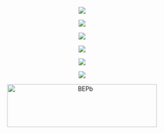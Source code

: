 
<!--
[![Typing SVG](https://readme-typing-svg.herokuapp.com?color=09FF07&background=000103&center=true&size=38&multiline=true&width=1200&height=300&lines=hi+%F0%9F%91%8B+!;I'm+Sylvain;Software+Engineer;5y+XP%2C+love+to+learn;...+and+video+games+%F0%9F%8E%AE++!;+Astronomy+enthusiast+🪐+!;)](https://git.io/typing-svg) -->
<p align="center">
  <a href="https://skillicons.dev">
    <img src="https://skillicons.dev/icons?i=git,kubernetes,docker,aws,azure,nginx,bash,heroku" />
  </a>
</p>




<p align="center">
  <a href="https://skillicons.dev">
    <img src="https://skillicons.dev/icons?i=react,nextjs,angular,tailwind,solidjs,wasm,vite,jest,apollo" />
  </a>
</p>

<p align="center">
  <a href="https://skillicons.dev">
    <img src="https://skillicons.dev/icons?i=nodejs,spring,java,python,typescript,dotnet,prisma,deno" />
  </a>
</p>

<p align="center">
  <a href="https://skillicons.dev">
    <img src="https://skillicons.dev/icons?i=solidity,rust,golang" />
  </a>
</p>

<p align="center">
  <a href="https://skillicons.dev">
    <img src="https://skillicons.dev/icons?i=mongodb,postgresql,supabase,redis,firebase,sqlite" />
  </a>
</p>

<p align="center">
  <a href="https://skillicons.dev">
    <img src="https://skillicons.dev/icons?i=kafka,rabbitmq" />
  </a>
</p>


<div align="center">

<a href="https://www.linkedin.com/in/sylvain-joly-3a7152aa" target="blank"><img align="center" src="https://img.shields.io/badge/LinkedIn-0077B5?style=for-the-badge&logo=linkedin&logoColor=white" alt="BEPb" height="100" width="350" /></a>
 
  <!--
<a href="https://stackoverflow.com/users/9951632/sylvain-joly" target="blank"><img align="center" src="https://img.shields.io/badge/-Stackoverflow-FE7A16?style=for-the-badge&logo=stack-overflow&logoColor=white" alt="BEPb" height="100" width="350"/></a>
    
<a href="https://www.npmjs.com/~sylvaindev" target="blank"><img align="center" src="https://img.shields.io/badge/npm-CB3837?style=for-the-badge&logo=npm&logoColor=white" alt="BEPb" height="100" width="350" /></a>

 <a href="https://steamcommunity.com/profiles/76561198000330381/" target="blank"><img align="center" src="https://img.shields.io/badge/steam-%23000000.svg?style=for-the-badge&logo=steam&logoColor=white" alt="BEPb" height="100" width="350" />
  </a> -->
  
 </div>
   

<!--
<div align="center">
  <img src="[https://media3.giphy.com/avatars/jmckeehen/RkN6QlwOK3M5.jpg](https://i.imgur.com/gEbmgW1l.png)" width="100%" />
</div>
-->








